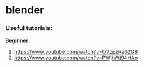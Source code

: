 # blender

### Useful tutorials:
**Beginner:** 
1. https://www.youtube.com/watch?v=OVzpzRa62G8
2. https://www.youtube.com/watch?v=PWjhWj94HAo
